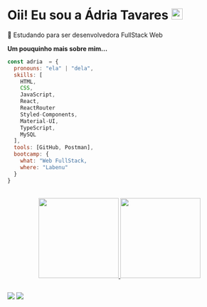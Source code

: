 <h1>Oii! Eu sou a Ádria Tavares <img src="https://media.giphy.com/media/hvRJCLFzcasrR4ia7z/giphy.gif" width="25px"></h1>

🚧 Estudando para ser desenvolvedora FullStack Web

**Um pouquinho mais sobre mim...**

```javascript
const adria  = {
  pronouns: "ela" | "dela",
  skills: [
    HTML,
    CSS,
    JavaScript,
    React,
    ReactRouter
    Styled-Components,
    Material-UI,
    TypeScript,
    MySQL
  ],
  tools: [GitHub, Postman],
  bootcamp: {
    what: "Web FullStack,
    where: "Labenu"
  }
}
```
</br>
<div align="center">
<a href="https://github.com/adriatls">
  <img height="180em" src="https://github-readme-stats.vercel.app/api?username=adriatls&show_icons=true&theme=nightowl&include_all_commits=true&count_private=true"/>
  <img height="180em" src="https://github-readme-stats.vercel.app/api/top-langs/?username=adriatls&layout=compact&langs_count=7&theme=nightowl"/>
</div>

  
##  
  <a href = "mailto:adria.tavares28@gmail.com"><img src="https://img.shields.io/badge/-Gmail-%23333?style=for-the-badge&logo=gmail&logoColor=white" target="_blank"></a>
  <a href="https://www.linkedin.com/in/adria-tavares/" target="_blank"><img src="https://img.shields.io/badge/-LinkedIn-%230077B5?style=for-the-badge&logo=linkedin&logoColor=white" target="_blank"></a> 
</div>

